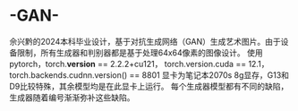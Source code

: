 # -GAN-
佘兴黔的2024本科毕业设计，基于对抗生成网络（GAN）生成艺术图片。由于设备限制，所有生成器和判别器都是基于处理64x64像素的图像设计。
使用pytorch，torch.__version__ == 2.2.2+cu121， torch.version.cuda == 12.1， torch.backends.cudnn.version() == 8801
显卡为笔记本2070s 8g显存，G13和D9比较特殊，其余模型均是在此显卡上运行。
每个生成器模型都有不同的缺陷，生成器随着编号渐渐弥补这些缺陷。
